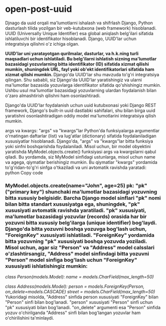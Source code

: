 # open-post-uuid


Djnago da uuid orqali ma'lumotlarni  ishalash va shifrlash
Django, Python dasturlash tilida yozilgan bir veb-kutubxona (web framework) hisoblanadi. UUID (Universally Unique Identifier) esa global aniqlash belg'ilari sifatida ishlatiluvchi bir identifikator hisoblanadi. Django, UUID'lar uchun integratsiya qilishni o'z ichiga olgan.

<b>
    UUID'lar uni yaratayotgan qurilmalar, dasturlar, va h.k.ning turli maqsadlari uchun ishlatiladi. Bu belg'ilarni ishlatish sizning ma'lumotlar bazasidagi yozuvlarning bitta identifikator (ID) sifatida xizmat qilishi mumkin, shuningdek URL, fayl yoki ob'ekt identifikatorlari sifatida ham xizmat qilishi mumkin.
</b>
Django'da UUID'lar shu mavzuda to'g'ri integratsiya qilingan. Shu sababli, siz Django'da UUID'lar yaratishingiz va ularni ma'lumotlar bazasida yozuvlarga identifikator sifatida qo'shishingiz mumkin. Ushbu usul ma'lumotlar bazasidagi yozuvlarning ulardan foydalanish bilan o'zaro almashtirish qilishni ham osonlashtiradi.

Django'da UUID'lar foydalanish uchun uuid kutubxonasi yoki Django REST framework, Django's built-in uuid dastlabki sahifalari, shu bilan birga uuid yaratishni osonlashtiradigan oddiy model ma'lumotlarini integratsiya qilish mumkin.

args va kwargs: "args" va "kwargs"lar Python'da funksiyalarga argumentlar o'rnatingan daftarlar (list) va lug'atlar (dictionary) sifatida foydalaniladigan xususiyatlar hisoblanadi. Django'da, "args" va "kwargs"lar bitta funksiya yoki sinfni boshqarishda foydalaniladi. Misol uchun, bir model obyektini yaratishda MyModel.objects.create() funksiyasi args va kwargslarni qabul qiladi. Bu yordamda, siz MyModel sinfidagi ustunlarga, misol uchun name va agega, qiymatlar berishingiz mumkin. Bu qiymatlar "kwargs" yordamida to'g'ridan-to'g'ri sinfga o'tkaziladi va uni avtomatik ravishda yaratadi:
python
Copy code
<h3>
MyModel.objects.create(name="John", age=25)
pk: "pk" ("primary key") shunchaki ma'lumotlar bazasidagi yozuvning bitta xususiy belgisidir. Barcha Django model sinflari "pk" nomi bilan bitta standart xususiyatga ega, shuningdek, "pk" xususiyati avtomatik ravishda yaratiladi. "pk" xususiyati, ma'lumotlar bazasidagi yozuvlar (records) orasida har bir yozuvni bitta xususiy belg'ilarga (unique identifier) bog'laydi.
Django'da bitta yozuvni boshqa yozuvga bog'lash uchun, "ForeignKey" xususiyati ishlatiladi. "ForeignKey" yordamida bitta yozuvning "pk" xususiyati boshqa yozuvda yoziladi. Misol uchun, agar siz "Person" va "Address" model calsslari o'zlashtirsangiz, "Address" model sinfindagi bitta yozuvni "Person" model sinfiga bog'lash uchun "ForeignKey" xususiyati ishlatishingiz mumkin:
</h3>

<i>
class Person(models.Model):
    name = models.CharField(max_length=50)

class Address(models.Model):
    person = models.ForeignKey(Person, on_delete=models.CASCADE)
    street = models.CharField(max_length=50)
</i>
Yukoridagi misolda, "Address" sinfida person xususiyati "ForeignKey" bilan "Person" sinfi bilan bog'lanadi. "person" xususiyati "Person" sinfi uchun "pk" xususiyati bilan bog'lanadi. "on_delete" argumenti esa "Person" sinfida yozuv o'chirilganda "Address" sinfi bilan bog'langan yozuvlar ham o'chirilishini ta'minlaydi.